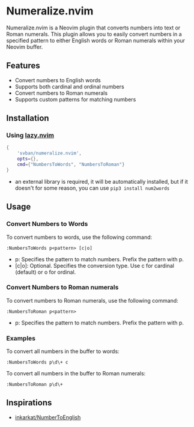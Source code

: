 # Numeralize.nvim

Numeralize.nvim is a Neovim plugin that converts numbers into text or Roman numerals. This plugin allows you to easily convert numbers in a specified pattern to either English words or Roman numerals within your Neovim buffer.

## Features
- Convert numbers to English words
- Supports both cardinal and ordinal numbers
- Convert numbers to Roman numerals
- Supports custom patterns for matching numbers

## Installation
### Using [lazy.nvim](https://github.com/folke/lazy.nvim)
```lua
{
    'svban/numeralize.nvim',
    opts={},
    cmd={"NumbersToWords", "NumbersToRoman"}
}
```
- an external library is required, it will be automatically installed, but if it doesn't for some reason, you can use `pip3 install num2words`

## Usage
### Convert Numbers to Words
To convert numbers to words, use the following command:
``` vim
:NumbersToWords p<pattern> [c|o]
```
- p<pattern>: Specifies the pattern to match numbers. Prefix the pattern with p.
- [c|o]: Optional. Specifies the conversion type. Use c for cardinal (default) or o for ordinal.

### Convert Numbers to Roman numerals
To convert numbers to Roman numerals, use the following command:
```vim
:NumbersToRoman p<pattern>
```
- p<pattern>: Specifies the pattern to match numbers. Prefix the pattern with p.

### Examples

To convert all numbers in the buffer to words:
```vim
:NumbersToWords p\d\+ c
```

To convert all numbers in the buffer to Roman numerals:
```vim
:NumbersToRoman p\d\+
```

## Inspirations
- [inkarkat/NumberToEnglish](https://github.com/inkarkat/NumberToEnglish)
